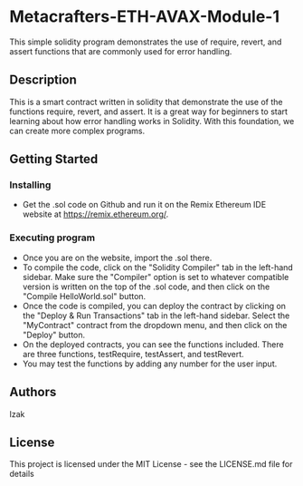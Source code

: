 # Metacrafters-ETH-AVAX-Module-1

This simple solidity program demonstrates the use of require, revert, and assert functions that are commonly used for error handling.

## Description

This is a smart contract written in solidity that demonstrate the use of the functions require, revert, and assert. It is a great way for beginners to start learning about how error handling works in Solidity. With this foundation, we can create more complex programs.

## Getting Started

### Installing

* Get the .sol code on Github and run it on the Remix Ethereum IDE website at https://remix.ethereum.org/.

### Executing program

* Once you are on the website, import the .sol there.
* To compile the code, click on the "Solidity Compiler" tab in the left-hand sidebar. Make sure the "Compiler" option is set to whatever compatible version is written on the top of the .sol code, and then click on the "Compile HelloWorld.sol" button.
* Once the code is compiled, you can deploy the contract by clicking on the "Deploy & Run Transactions" tab in the left-hand sidebar. Select the "MyContract" contract from the dropdown menu, and then click on the "Deploy" button.
* On the deployed contracts, you can see the functions included. There are three functions, testRequire, testAssert, and testRevert.
* You may test the functions by adding any number for the user input.

## Authors

Izak

## License

This project is licensed under the MIT License - see the LICENSE.md file for details
